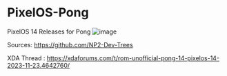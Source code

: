 # PixelOS-Pong
PixelOS 14 Releases for Pong
![image](https://github.com/DylanAkp/PixelOS-Pong/assets/59843812/89234c72-23cb-4f2c-84fc-747b320b5921)

Sources: https://github.com/NP2-Dev-Trees

XDA Thread : https://xdaforums.com/t/rom-unofficial-pong-14-pixelos-14-2023-11-23.4642760/
